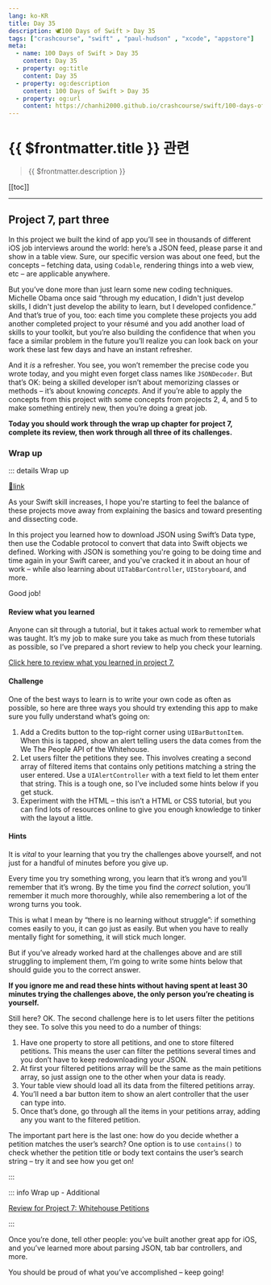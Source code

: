 ```yaml
---
lang: ko-KR
title: Day 35
description: 🕊️100 Days of Swift > Day 35
tags: ["crashcourse", "swift" , "paul-hudson" , "xcode", "appstore"]
meta:
  - name: 100 Days of Swift > Day 35
    content: Day 35
  - property: og:title
    content: Day 35
  - property: og:description
    content: 100 Days of Swift > Day 35
  - property: og:url
    content: https://chanhi2000.github.io/crashcourse/swift/100-days-of-swift/35.html
---
```


# {{ $frontmatter.title }} 관련

> {{ $frontmatter.description }}

[[toc]]

---

## Project 7, part three

In this project we built the kind of app you’ll see in thousands of different iOS job interviews around the world: here’s a JSON feed, please parse it and show in a table view. Sure, our specific version was about one feed, but the concepts – fetching data, using `Codable`, rendering things into a web view, etc – are applicable anywhere.

But you’ve done more than just learn some new coding techniques. Michelle Obama once said “through my education, I didn't just develop skills, I didn't just develop the ability to learn, but I developed confidence.” And that’s true of you, too: each time you complete these projects you add another completed project to your résumé and you add another load of skills to your toolkit, but you’re also building the confidence that when you face a similar problem in the future you’ll realize you can look back on your work these last few days and have an instant refresher.

And it _is_ a refresher. You see, you won’t remember the precise code you wrote today, and you might even forget class names like `JSONDecoder`. But that’s OK: being a skilled developer isn’t about memorizing classes or methods – it’s about knowing _concepts_. And if you’re able to apply the concepts from this project with some concepts from projects 2, 4, and 5 to make something entirely new, then you’re doing a great job.

__Today you should work through the wrap up chapter for project 7, complete its review, then work through all three of its challenges.__

### Wrap up

::: details Wrap up 

[📎link](https://www.hackingwithswift.com/read/7/6/wrap-up)

<YouTube id="utUpNqglZGs" />

As your Swift skill increases, I hope you're starting to feel the balance of these projects move away from explaining the basics and toward presenting and dissecting code.

In this project you learned how to download JSON using Swift’s Data type, then use the Codable protocol to convert that data into Swift objects we defined. Working with JSON is something you're going to be doing time and time again in your Swift career, and you've cracked it in about an hour of work – while also learning about `UITabBarController`, `UIStoryboard`, and more.

Good job!

#### Review what you learned

Anyone can sit through a tutorial, but it takes actual work to remember what was taught. It’s my job to make sure you take as much from these tutorials as possible, so I’ve prepared a short review to help you check your learning.

[Click here to review what you learned in project 7.][project-7-whitehouse-petitions]

#### Challenge

One of the best ways to learn is to write your own code as often as possible, so here are three ways you should try extending this app to make sure you fully understand what’s going on:

1. Add a Credits button to the top-right corner using `UIBarButtonItem`. When this is tapped, show an alert telling users the data comes from the We The People API of the Whitehouse.
2. Let users filter the petitions they see. This involves creating a second array of filtered items that contains only petitions matching a string the user entered. Use a `UIAlertController` with a text field to let them enter that string. This is a tough one, so I’ve included some hints below if you get stuck.
3. Experiment with the HTML – this isn’t a HTML or CSS tutorial, but you can find lots of resources online to give you enough knowledge to tinker with the layout a little.

#### Hints

It is _vital_ to your learning that you try the challenges above yourself, and not just for a handful of minutes before you give up.

Every time you try something wrong, you learn that it’s wrong and you’ll remember that it’s wrong. By the time you find the _correct_ solution, you’ll remember it much more thoroughly, while also remembering a lot of the wrong turns you took.

This is what I mean by “there is no learning without struggle”: if something comes easily to you, it can go just as easily. But when you have to really mentally fight for something, it will stick much longer.

But if you’ve already worked hard at the challenges above and are still struggling to implement them, I’m going to write some hints below that should guide you to the correct answer.

__If you ignore me and read these hints without having spent at least 30 minutes trying the challenges above, the only person you’re cheating is yourself.__

Still here? OK. The second challenge here is to let users filter the petitions they see. To solve this you need to do a number of things:

1. Have one property to store all petitions, and one to store filtered petitions. This means the user can filter the petitions several times and you don’t have to keep redownloading your JSON.
2. At first your filtered petitions array will be the same as the main petitions array, so just assign one to the other when your data is ready.
3. Your table view should load all its data from the filtered petitions array.
4. You’ll need a bar button item to show an alert controller that the user can type into.
5. Once that’s done, go through all the items in your petitions array, adding any you want to the filtered petition.

The important part here is the last one: how do you decide whether a petition matches the user’s search? One option is to use `contains()` to check whether the petition title or body text contains the user’s search string – try it and see how you get on!

:::

::: info Wrap up - Additional

[Review for Project 7: Whitehouse Petitions][project-7-whitehouse-petitions]

:::

Once you’re done, tell other people: you’ve built another great app for iOS, and you’ve learned more about parsing JSON, tab bar controllers, and more.

You should be proud of what you’ve accomplished – keep going!

[project-7-whitehouse-petitions]: https://www.hackingwithswift.com/review/hws/project-7-whitehouse-petitions